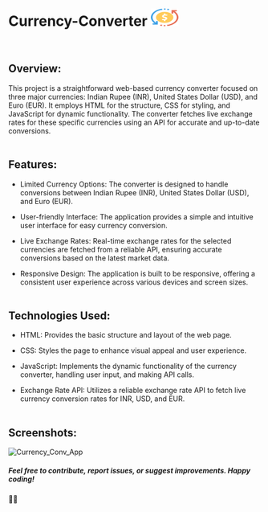 # Currency-Converter <img src="images/fevicon.png" alt="" height="35" width="55"/>
<br>

<h2>Overview:</h2>

This project is a straightforward web-based currency converter focused on three major currencies: Indian Rupee (INR), United States Dollar (USD), and Euro (EUR). It employs HTML for the structure, CSS for styling, and JavaScript for dynamic functionality. The converter fetches live exchange rates for these specific currencies using an API for accurate and up-to-date conversions.
<br><br>

<h2>Features:</h2>

- Limited Currency Options: The converter is designed to handle conversions between Indian Rupee (INR), United States Dollar (USD), and Euro (EUR).
  
- User-friendly Interface: The application provides a simple and intuitive user interface for easy currency conversion.

- Live Exchange Rates: Real-time exchange rates for the selected currencies are fetched from a reliable API, ensuring accurate conversions based on the latest market data.

- Responsive Design: The application is built to be responsive, offering a consistent user experience across various devices and screen sizes.
<br><br>

<h2>Technologies Used:</h2>

- HTML: Provides the basic structure and layout of the web page.

- CSS: Styles the page to enhance visual appeal and user experience.

- JavaScript: Implements the dynamic functionality of the currency converter, handling user input, and making API calls.

- Exchange Rate API: Utilizes a reliable exchange rate API to fetch live currency conversion rates for INR, USD, and EUR.
<br><br>

<h2>Screenshots:</h2>


![Currency_Conv_App](https://github.com/prajyotkalekar/Currency_Converter/assets/141732867/5af58700-e4a2-413c-89d9-e7de848f8ed9)
<br>

<h5>Feel free to contribute, report issues, or suggest improvements. Happy coding!</h5> 🤝💡
